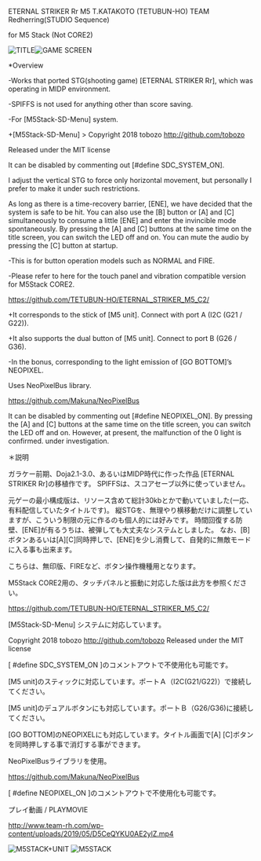 ETERNAL STRIKER Rr M5
T.KATAKOTO (TETUBUN-HO) TEAM Redherring(STUDIO Sequence)

for M5 Stack (Not CORE2)

![TITLE](https://www.team-rh.com/wp-content/uploads/2019/05/D45o0SkU4AEMAmt.png)![GAME SCREEN](https://www.team-rh.com/wp-content/uploads/2019/05/D45o0SmUUAA67y8.png)

*Overview

-Works that ported STG(shooting game) [ETERNAL STRIKER Rr], which was operating in MIDP environment.

-SPIFFS is not used for anything other than score saving.

-For [M5Stack-SD-Menu] system.

+[M5Stack-SD-Menu] > Copyright 2018 tobozo http://github.com/tobozo

 Released under the MIT license
 
 It can be disabled by commenting out [#define SDC_SYSTEM_ON].

I adjust the vertical STG to force only horizontal movement, but personally I prefer to make it under such restrictions.

As long as there is a time-recovery barrier, [ENE], we have decided that the system is safe to be hit.
You can also use the [B] button or [A] and [C] simultaneously to consume a little [ENE] and enter the invincible mode spontaneously.
By pressing the [A] and [C] buttons at the same time on the title screen, you can switch the LED off and on.
You can mute the audio by pressing the [C] button at startup.

-This is for button operation models such as NORMAL and FIRE.

-Please refer to here for the touch panel and vibration compatible version for M5Stack CORE2.

https://github.com/TETUBUN-HO/ETERNAL_STRIKER_M5_C2/

+It corresponds to the stick of [M5 unit]. Connect with port A (I2C (G21 / G22)).

+It also supports the dual button of [M5 unit]. Connect to port B (G26 / G36).

-In the bonus, corresponding to the light emission of [GO BOTTOM]’s NEOPIXEL.

 Uses NeoPixelBus library.

https://github.com/Makuna/NeoPixelBus

It can be disabled by commenting out [#define NEOPIXEL_ON].
 By pressing the [A] and [C] buttons at the same time on the title screen, you can switch the LED off and on.
 However, at present, the malfunction of the 0 light is confirmed.
 under investigation.
 
＊説明

ガラケー前期、Doja2.1-3.0、あるいはMIDP時代に作った作品 [ETERNAL STRIKER Rr]の移植作です。
SPIFFSは、スコアセーブ以外に使っていません。

元ゲーの最小構成版は、リソース含めて総計30kbとかで動いていました(一応、有料配信していたタイトルです)。
縦STGを、無理やり横移動だけに調整していますが、こういう制限の元に作るのも個人的には好みです。
時間回復する防壁、[ENE]が有るうちは、被弾しても大丈夫なシステムとしました。
なお、[B]ボタンあるいは[A][C]同時押しで、[ENE]を少し消費して、自発的に無敵モードに入る事も出来ます。

こちらは、無印版、FIREなど、ボタン操作機種用となります。

M5Stack CORE2用の、タッチパネルと振動に対応した版は此方を参照ください。

https://github.com/TETUBUN-HO/ETERNAL_STRIKER_M5_C2/


[M5Stack-SD-Menu] システムに対応しています。

Copyright 2018 tobozo http://github.com/tobozo
Released under the MIT license

[ #define SDC_SYSTEM_ON ]のコメントアウトで不使用化も可能です。

[M5 unit]のスティックに対応しています。ポートＡ（I2C(G21/G22)）で接続してください。

[M5 unit]のデュアルボタンにも対応しています。ポートＢ（G26/G36)に接続してください。

[GO BOTTOM]のNEOPIXELにも対応しています。タイトル画面で[A] [C]ボタンを同時押しする事で消灯する事ができます。

NeoPixelBusライブラリを使用。

https://github.com/Makuna/NeoPixelBus

[ #define NEOPIXEL_ON ]のコメントアウトで不使用化も可能です。

プレイ動画 / PLAYMOVIE

http://www.team-rh.com/wp-content/uploads/2019/05/D5CeQYKU0AE2ylZ.mp4

![M5STACK+UNIT](https://www.team-rh.com/wp-content/uploads/2019/03/D2ZCS7-U8AAhDyx-large-300x300.jpg) ![M5STACK](https://www.team-rh.com/wp-content/uploads/2018/10/DqFidU2UwAA3hu7-large-300x300.jpg)


